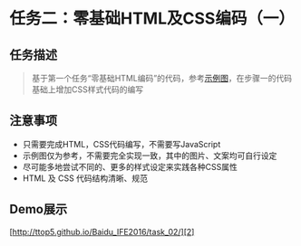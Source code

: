 # 任务二：零基础HTML及CSS编码（一）

## 任务描述

> 基于第一个任务“零基础HTML编码”的代码，参考[示例图][1]，在步骤一的代码基础上增加CSS样式代码的编写

## 注意事项

* 只需要完成HTML，CSS代码编写，不需要写JavaScript
* 示例图仅为参考，不需要完全实现一致，其中的图片、文案均可自行设定
* 尽可能多地尝试不同的、更多的样式设定来实践各种CSS属性
* HTML 及 CSS 代码结构清晰、规范

## Demo展示

[http://ttop5.github.io/Baidu_IFE2016/task_02/][2]


[1]: http://7xrp04.com1.z0.glb.clouddn.com/task_1_2_1.jpg
[2]: http://ttop5.github.io/Baidu_IFE2016/task_02/
